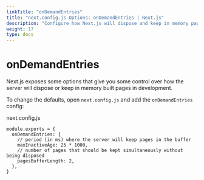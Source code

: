 ```yaml
---
linkTitle: "onDemandEntries"
title: "next.config.js Options: onDemandEntries | Next.js"
description: "Configure how Next.js will dispose and keep in memory pages created in development."
weight: 17
type: docs
---
```


# onDemandEntries

Next.js exposes some options that give you some control over how the server will dispose or keep in memory built pages in development.

To change the defaults, open `next.config.js` and add the `onDemandEntries` config:


next.config.js
```
module.exports = {
  onDemandEntries: {
    // period (in ms) where the server will keep pages in the buffer
    maxInactiveAge: 25 * 1000,
    // number of pages that should be kept simultaneously without being disposed
    pagesBufferLength: 2,
  },
}
```

